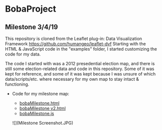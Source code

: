# BobaProject
## Milestone 3/4/19

This repository is cloned from the Leaflet plug-in: Data Visualization Framework https://github.com/humangeo/leaflet-dvf
Starting with the HTML & JavaScript code in the "examples" folder, I started customizing the code for my data. 

The code I started with was a 2012 presedential election map, and there is still some election-related data and code  in this repository.  Some of it was kept for reference, and some of it was kept because I was unsure of which data/scripts/etc. where necessary for my own map to stay intact & functioning. 

+ Code for my milestone map:
    - [bobaMilestone.html](examples/html/bobaMilestone.html)
    - [bobaMilestone v2.html](examples/html/bobaMilestonev2.html)
    - [bobaMilestone.js](examples/js/bobaMilestone.js)
    
  ![](Milestone Screenshot.JPG)

